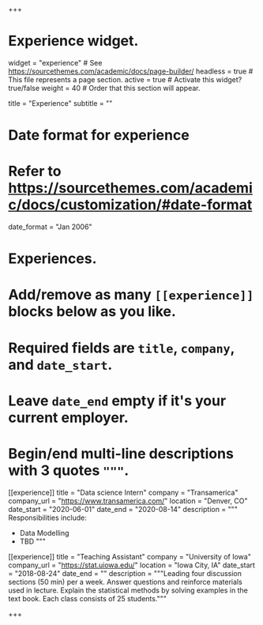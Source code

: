 +++
# Experience widget.
widget = "experience"  # See https://sourcethemes.com/academic/docs/page-builder/
headless = true  # This file represents a page section.
active = true  # Activate this widget? true/false
weight = 40  # Order that this section will appear.

title = "Experience"
subtitle = ""

# Date format for experience
#   Refer to https://sourcethemes.com/academic/docs/customization/#date-format
date_format = "Jan 2006"

# Experiences.
#   Add/remove as many `[[experience]]` blocks below as you like.
#   Required fields are `title`, `company`, and `date_start`.
#   Leave `date_end` empty if it's your current employer.
#   Begin/end multi-line descriptions with 3 quotes `"""`.
[[experience]]
  title = "Data science Intern"
  company = "Transamerica"
  company_url = "https://www.transamerica.com/"
  location = "Denver, CO"
  date_start = "2020-06-01"
  date_end = "2020-08-14"
  description = """
  Responsibilities include:
  
  * Data Modelling
  * TBD
  """

[[experience]]
  title = "Teaching Assistant"
  company = "University of Iowa"
  company_url = "https://stat.uiowa.edu/"
  location = "Iowa City, IA"
  date_start = "2018-08-24"
  date_end = ""
  description = """Leading four discussion sections (50 min) per a week. Answer questions and reinforce materials used in lecture. Explain the statistical methods by solving examples in the text book. Each class consists of 25 students."""

+++

